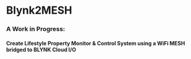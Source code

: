 # Blynk2MESH
### A Work in Progress: 
#### Create Lifestyle Property Monitor & Control System using a WiFi MESH bridged to BLYNK Cloud I/O

